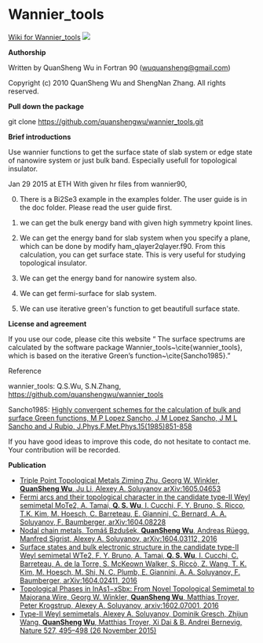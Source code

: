 # Wannier_tools

[Wiki for Wannier_tools](https://github.com/quanshengwu/wannier_tools/wiki)
![](https://lh3.googleusercontent.com/-NGkPcF7iUDY/Vy-34BbICBI/AAAAAAAAASY/e2YiWSnQJD4jpHh-kDWceThf2jKKSGAxwCCo/s526/wannier_tools-logo-purple.jpg)

**Authorship**

Written by QuanSheng Wu in Fortran 90 (wuquansheng@gmail.com)

Copyright (c) 2010 QuanSheng Wu and ShengNan Zhang. All rights reserved.

**Pull down the package**

git clone https://github.com/quanshengwu/wannier_tools.git

**Brief introductions**

Use wannier functions to get the surface state of slab system 
or edge state of nanowire system or just bulk band. Especially
usefull for topological insulator.

Jan 29 2015 at ETH
With given hr files from wannier90, 

0. There is a Bi2Se3 example in the examples folder. The user guide is in the doc folder. Please read the user guide first. 

1. we can get the bulk energy band with given 
high symmetry kpoint lines. 

2. We can get the energy band for slab system when 
you specify a plane, which can be done by modify ham_qlayer2qlayer.f90. From 
this calculation, you can get surface state. This is very useful for studying
topological insulator. 

3. We can get the energy band for nanowire system also.

4. We can get fermi-surface for slab system. 

5. We can use iterative green's 
function to get beautifull surface state.


**License and agreement**

If you use our code, please cite this website  “ The surface spectrums are calculated by the software package Wannier_tools~\cite{wannier_tools}, which is based on the iterative Green’s function~\cite{Sancho1985}.” 


Reference 

wannier_tools:  Q.S.Wu, S.N.Zhang, https://github.com/quanshengwu/wannier_tools

Sancho1985: [Highly convergent schemes for the calculation of bulk and surface Green functions, M P Lopez Sancho, J M Lopez Sancho, J M L Sancho and J Rubio, J.Phys.F.Met.Phys.15(1985)851-858](http://iopscience.iop.org/article/10.1088/0305-4608/15/4/009/meta;jsessionid=A349A81FE38B2B55DB42032F6792B275.c1)
 
If you have good ideas to improve this code, do not hesitate to contact me. Your contribution will be recorded.

**Publication**
* [Triple Point Topological Metals Ziming Zhu, Georg W. Winkler, **QuanSheng Wu**, Ju Li, Alexey A. Soluyanov arXiv:1605.04653](http://arxiv.org/abs/1605.04653)
* [Fermi arcs and their topological character in the candidate type-II Weyl semimetal MoTe2, A. Tamai, **Q. S. Wu**, I. Cucchi, F. Y. Bruno, S. Ricco, T.K. Kim, M. Hoesch, C. Barreteau, E. Giannini, C. Bernard, A. A. Soluyanov, F. Baumberger, arXiv:1604.08228](http://arxiv.org/abs/1604.08228) 
* [Nodal chain metals, Tomáš Bzdušek, **QuanSheng Wu**, Andreas Rüegg, Manfred Sigrist, Alexey A. Soluyanov, arXiv:1604.03112, 2016 ](https://arxiv.org/abs/1604.03112)
* [Surface states and bulk electronic structure in the candidate type-II Weyl semimetal WTe2, F. Y. Bruno, A. Tamai, **Q. S. Wu**, I. Cucchi, C. Barreteau, A. de la Torre, S. McKeown Walker, S. Riccò, Z. Wang, T. K. Kim, M. Hoesch, M. Shi, N. C. Plumb, E. Giannini, A. A. Soluyanov, F. Baumberger, arXiv:1604.02411, 2016](https://arxiv.org/abs/1604.02411)
* [Topological Phases in InAs1−xSbx: From Novel Topological Semimetal to Majorana Wire, Georg W. Winkler, **QuanSheng Wu**, Matthias Troyer, Peter Krogstrup, Alexey A. Soluyanov, arxiv:1602.07001, 2016](https://arxiv.org/abs/1602.07001)
* [Type-II Weyl semimetals, Alexey A. Soluyanov,	Dominik Gresch,	Zhijun Wang,	**QuanSheng Wu**,	Matthias Troyer,	Xi Dai	& B. Andrei Bernevig, Nature 527, 495–498 (26 November 2015)](http://www.nature.com/nature/journal/v527/n7579/full/nature15768.html) 



